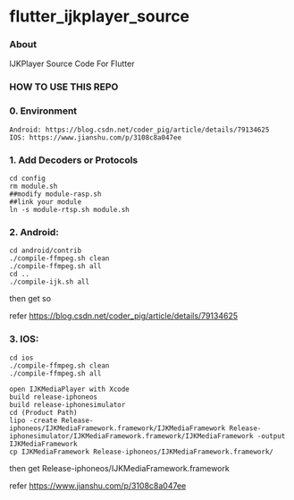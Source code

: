 # flutter_ijkplayer_source

### About

IJKPlayer Source Code For Flutter


### HOW TO USE THIS REPO

### 0. Environment

    Android: https://blog.csdn.net/coder_pig/article/details/79134625
    IOS: https://www.jianshu.com/p/3108c8a047ee

### 1. Add Decoders or Protocols

```
cd config
rm module.sh
##modify module-rasp.sh
##link your module
ln -s module-rtsp.sh module.sh

```

### 2. Android:

```
cd android/contrib
./compile-ffmpeg.sh clean
./compile-ffmpeg.sh all
cd ..
./compile-ijk.sh all
```

then get so

refer https://blog.csdn.net/coder_pig/article/details/79134625

### 3. IOS:

```
cd ios
./compile-ffmpeg.sh clean
./compile-ffmpeg.sh all

open IJKMediaPlayer with Xcode
build release-iphoneos
build release-iphonesimulator
cd (Product Path)
lipo -create Release-iphoneos/IJKMediaFramework.framework/IJKMediaFramework Release-iphonesimulator/IJKMediaFramework.framework/IJKMediaFramework -output IJKMediaFramework
cp IJKMediaFramework Release-iphoneos/IJKMediaFramework.framework/
```

then get Release-iphoneos/IJKMediaFramework.framework


refer https://www.jianshu.com/p/3108c8a047ee